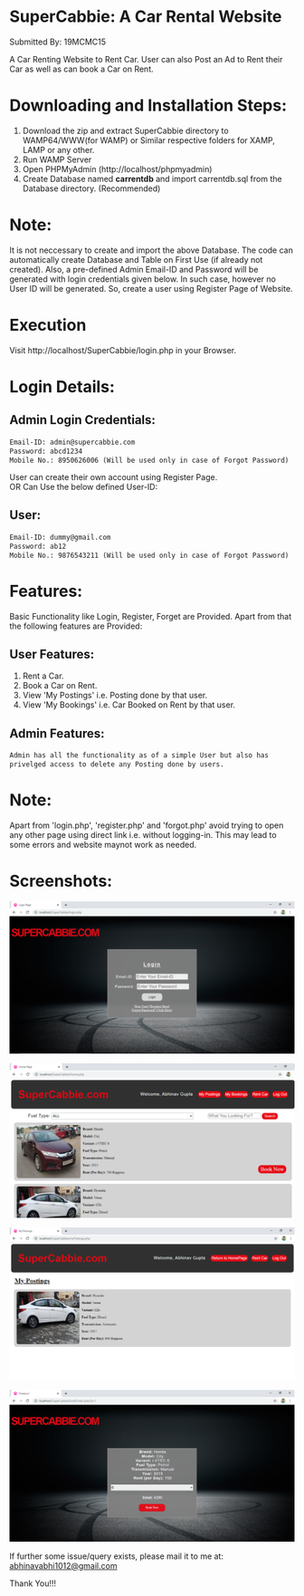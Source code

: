 # SuperCabbie: A Car Rental Website
Submitted By: 19MCMC15  

A Car Renting Website to Rent Car.
User can also Post an Ad to Rent their Car as well as can book a Car on Rent.

# Downloading and Installation Steps:
1. Download the zip and extract SuperCabbie directory to WAMP64/WWW(for WAMP) or Similar respective folders for XAMP, LAMP or any other.
2. Run WAMP Server
3. Open PHPMyAdmin (http://localhost/phpmyadmin)
3. Create Database named <b>carrentdb</b> and import carrentdb.sql from the Database directory. (Recommended)

# Note:
It is not neccessary to create and import the above Database. 
The code can automatically create Database and Table on First Use (if already not created).
Also, a pre-defined Admin Email-ID and Password will be generated with login credentials given below.
In such case, however no User ID will be generated. So, create a user using Register Page of Website.

# Execution
Visit http://localhost/SuperCabbie/login.php in your Browser.

# Login Details:

## Admin Login Credentials:
	Email-ID: admin@supercabbie.com
	Password: abcd1234
	Mobile No.: 8950626006 (Will be used only in case of Forgot Password)


User can create their own account using Register Page.			
			OR
Can Use the below defined User-ID:
## User:
	Email-ID: dummy@gmail.com
	Password: ab12
	Mobile No.: 9876543211 (Will be used only in case of Forgot Password)	


# Features:
Basic Functionality like Login, Register, Forget are Provided.
Apart from that the following features are Provided:

## User Features:
1. Rent a Car.
2. Book a Car on Rent.
3. View 'My Postings' i.e. Posting done by that user.
4. View 'My Bookings' i.e. Car Booked on Rent by that user.
	
## Admin Features:
	Admin has all the functionality as of a simple User but also has privelged access to delete any Posting done by users.
	
# Note:
Apart from 'login.php', 'register.php' and 'forgot.php' avoid trying to open any other page using direct link i.e. without logging-in.
This may lead to some errors and website maynot work as needed.


# Screenshots:
![Login Page](Screenshots/login.PNG)

![Home Page](Screenshots/userHome.PNG)

![My Postings](Screenshots/myPosting.PNG)

![Check Out](Screenshots/checkout.PNG)


If further some issue/query exists, please mail it to me at:
				abhinavabhi1012@gmail.com
				
				
				
Thank You!!!
